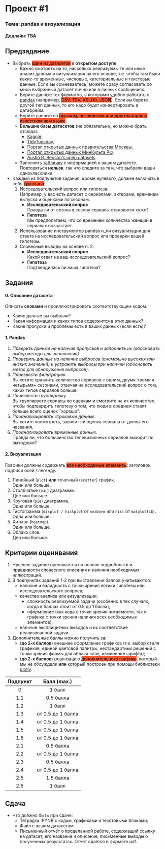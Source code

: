 # Проект \#1

### Тема: pandas и визуализация

#### Дедлайн: TBA

## Предзадание

- Выбрать <mark style="background: #FF5733;">один из датасетов</mark> в **открытом доступе**.
  - Важно смотреть на то, насколько реализуемы те или иные анализ данных и визуализация на его основе, т.е. чтобы там были какие-то временные, числовые, категориальные и текстовые данные. Если вы сомневаетесь, можете сразу согласовать со мной выбранный датасет лично или в личных сообщениях.
  - Берите данные тех форматов, с которыми удобно работать с [pandas](https://pandas.pydata.org/docs/user_guide/io.html) (например, <mark style="background: #FF5733;">CSV, TSV, XSL(X), JSON</mark>). Если вы берете другой тип данных, то его надо будет конвертировать в датафрейм.
  - Берите данные на <mark style="background: #FF5733;">русском, английском или другом хорошо известном вам языке</mark>.
  - **Большие базы датасетов** (не обязательно, но можно брать отсюда):
    - [Kaggle](https://www.kaggle.com/datasets),
    - [TidyTuesday](https://github.com/rfordatascience/tidytuesday/tree/master),
    - [Портал открытых данных правительства Москвы](https://data.mos.ru/opendata),
    - [Портал открытых данных МинКульта РФ](https://opendata.mkrf.ru/opendata),
    - [Austin R. Benson's open datasets](https://www.cs.cornell.edu/~arb/data/).
  - Заполнить [табличку](https://docs.google.com/spreadsheets/d/1-lgW7RNoM9jqNGENzOkEDkxihJjOuQtgsinv7t77CxE/edit?usp=sharing) с информацией о вашем датасете.<br>
    Повторяться **нельзя**, так что следите за тем, что выбрали ваши одноклассники.
- Каждый из подпунктов задания, кроме нулевого, должен включать в себя <mark style="background: #FF5733;">три этапа</mark>:
  1.  Исследовательский вопрос или гипотеза.<br>
      Например, у вас есть датасет с сериалами, актерами, временем выпуска и оценками по сезонам.
      - **Исследовательский вопрос**<br>
        Правда ли от сезона к сезону сериалы становятся хуже?
      - **Гипотеза**<br>
        Мы предполагаем, что со временем количество женщин в сериалах возрастает.
  2.  Использование инструментов pandas и_ли визуализации для ответа на исследовательский вопрос или проверки вашей гипотезы.
  3.  Словесные выводы на основе п. 2.
      - **Исследовательский вопрос**<br>
        Какой ответ на ваш исследовательский вопрос?
      - **Гипотеза**<br>
        Подтвердилась ли ваша гипотеза?

## Задания

#### 0. Описание датасета

Описать **словами** и проиллюстрировать соответствующим кодом.

- Какие данные вы выбрали?
- Какая информация и каких типов содержится в этих данных?
- Какие пропуски и проблемы есть в ваших данных (если есть)?

#### 1. Pandas

1. _Прверить данные на наличие пропусков и заполнить их (обосновать выбор метода для заполнения)_ <br>
2. _Проверить данные на наличие выбросов (аномально высоких или низких значений) и устранить выбросы при наличии (обосновать метод для обнаружения выбросов)_. <br>
3. _Произвести фильтрацию_.<br>
   Вы хотите сравнить количество сериалов с одним, двумя-тремя и четырьмя+ сезонами, отвечая на исследовательский вопрос о том, каких типов сериалов больше.
4. _Произвести группировку_.<br>
   Вы группируете сериалы по оценкам и смотрите на их количество, чтобы подтвердить гипотезу о том, что люди в среднем ставят больше всего оценок "хорошо".
5. _Проанализировать строковые данные_.<br>
   Вы хотите посмотреть, зависит ли оценка сериала от длины его названия.
6. _Проанализировать временные данные_.<br>
   Правда ли, что большинство телевизионных сериалов выходит по выходным?

#### 2. Визуализация

Графики должны содержать <mark style="background: #FF5733;">все необходимые элементы</mark>: заголовок, подписи осей / легенду.

1. Линейный (`plot`) **или** точечный (`scatter`) график.<br>
   Один или больше.
2. Столбчатые (`bar`) диаграммы.<br>
   Две или больше.
3. Круговая (`pie`) диаграмма.<br>
   Одна или больше.
4. Гистограмма (`displot / histplot` от `seaborn` или `hist` от `matplotlib`).<br>
   Одна или больше.
5. Хитмэп (`heatmap`).<br>
   Один или больше.
6. Облако слов.<br>
   Два или больше.

## Критерии оценивания

1. Нулевое задание оценивается на основе подробности и правдивости словесного описания и наличия необходимых иллюстраций.
2. В подпунктах заданий 1-2 при выставлении баллов учитываются:
   - наличие и валидность с точки зрения логики гипотезы или исследовательского вопроса;
   - качество анализа или визуализации:
     - сложность реализуемой задачи (особенно в тех случаях, когда в баллах стоит от 0.5 до 1 балла),
     - оформление (как кода с точки зрения читаемости, так и графика с точки зрения наличия всех необходимых элементов),
   - наличие эксплицитных выводов и их соответствие реализованной задачи.
3. Дополнительные баллы можно получить за:
   - (**до 2-х баллов**) внешнее оформление графиков (т.е. выбор стиля графиков, единой цветовой палитры, нестандартных решений с точки зрения формы для облака слов, изменение шрифта);
   - (**до 2-х баллов**) реализацию <mark style="background: #FF5733;">дополнительного графика</mark>, который мы не обсуждали **или** который построен при помощи библиотеки [plotly](https://plotly.com/python/).

| Подпункт |    Балл (max.)    |
| :------: | :---------------: |
|    0     |      1 балл       |
|   1.1    |     0.5 балла     |
|   1.2    |      1 балл       |
|   1.3    | от 0.5 до 1 балла |
|   1.4    | от 0.5 до 1 балла |
|   1.5    | от 0.5 до 1 балла |
|   1.6    | от 0.5 до 1 балла |
|   2.1    |     0.5 балла     |
|   2.2    | от 0.5 до 1 балла |
|   2.3    |     0.5 балла     |
|   2.4    | от 0.5 до 1 балла |
|   2.5    |     1.5 балла     |
|   2.6    |      1 балл       |

## Сдача

- Что должно быть при сдаче:
  - Тетрадка IPYNB с кодом, графиками и текстовыми блоками;
  - Файл с вашим датасетом.
  - Письменный отчёт о проделанной работе, содержащий ссылку на датасет, его название и описание, письменные выводы о полученных результатах. Отчёт сдаётся в формате pdf.
